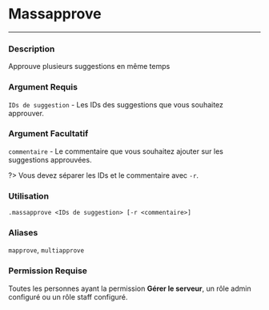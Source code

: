 # Massapprove
---
### Description
Approuve plusieurs suggestions en même temps
### Argument Requis
`IDs de suggestion` - Les IDs des suggestions que vous souhaitez approuver.
### Argument Facultatif 
`commentaire` - Le commentaire que vous souhaitez ajouter sur les suggestions approuvées.

?> Vous devez séparer les IDs et le commentaire avec `-r`.
### Utilisation
```
.massapprove <IDs de suggestion> [-r <commentaire>]
```
### Aliases
`mapprove`, `multiapprove`

### Permission Requise
Toutes les personnes ayant la permission **Gérer le serveur**, un rôle admin configuré ou un rôle staff configuré.

